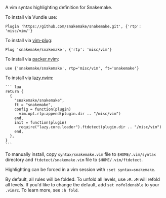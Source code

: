 A vim syntax highlighting definition for Snakemake.

To install via Vundle use:

    Plugin 'https://github.com/snakemake/snakemake.git', {'rtp': 'misc/vim/'}

To install via [vim-plug]( https://github.com/junegunn/vim-plug):

    Plug 'snakemake/snakemake', {'rtp': 'misc/vim'}

To install via [packer.nvim](https://github.com/wbthomason/packer.nvim):

    use {'snakemake/snakemake', rtp='misc/vim', ft='snakemake'}

To install via [lazy.nvim](https://github.com/folke/lazy.nvim):

    ``` lua
    return {
      {
        "snakemake/snakemake",
        ft = "snakemake",
        config = function(plugin)
          vim.opt.rtp:append(plugin.dir .. "/misc/vim")
        end,
        init = function(plugin)
          require("lazy.core.loader").ftdetect(plugin.dir .. "/misc/vim")
        end,
      },
    }
    ```

To manually install, copy `syntax/snakemake.vim` file to `$HOME/.vim/syntax`
directory and `ftdetect/snakemake.vim` file to `$HOME/.vim/ftdetect`.

Highlighting can be forced in a vim session with `:set syntax=snakemake`.

By default, all rules will be folded.  To unfold all levels, use `zR`.  `zM`
will refold all levels.  If you'd like to change the default, add
`set nofoldenable` to your `.vimrc`.  To learn more, see `:h fold`.
